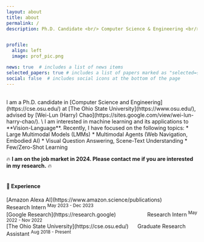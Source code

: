 ```yaml
---
layout: about
title: about
permalink: /
description: Ph.D. Candidate <br/> Computer Science & Engineering <br/> The Ohio State University <br/>  <a href="#">:email:</a>&nbsp;&nbsp;kil.5@osu.edu <br/> <a href="https://www.linkedin.com/in/jihyung-kil-6262b2149">[LinkedIn]</a> <a href="https://twitter.com/Jihyung_Kil">[Twitter]</a> <br/> <a href="https://scholar.google.com/citations?user=C3O0uxcAAAAJ&hl=en">[Google Scholar]</a>&nbsp;&nbsp;<a href="https://github.com/heendung">[Github]</a>&nbsp;&nbsp;


profile:
  align: left
  image: prof_pic.png

news: true  # includes a list of news items
selected_papers: true # includes a list of papers marked as "selected={true}"
social: false  # includes social icons at the bottom of the page
---
```

<br/>
I am a Ph.D. candidate in [Computer Science and Engineering](https://cse.osu.edu/) at [The Ohio State University](https://www.osu.edu/), advised by [Wei-Lun (Harry) Chao](https://sites.google.com/view/wei-lun-harry-chao/). \
I am interested in machine learning and its applications to **Vision-Language**. Recently, I have focused on the following topics:
* Large Multimodal Models (LMMs)
* Multimodal Agents (Web Navigation, Embodied AI)
* Visual Question Answering, Scene-Text Understanding
* Few/Zero-Shot Learning <br>

🔥 **I am on the job market in 2024. Please contact me if you are interested in my research.** 🔥<br><br>

<h4> 💼 Experience </h4>
[Amazon Alexa AI](https://www.amazon.science/publications) &nbsp; &nbsp; &nbsp; &nbsp; &nbsp; &nbsp; &nbsp; &nbsp; &nbsp; &nbsp; Research Intern <sup>May 2023 - Dec 2023</sup> <br>
[Google Research](https://research.google) &nbsp; &nbsp; &nbsp; &nbsp; &nbsp; &nbsp; &nbsp; &nbsp; &nbsp; &nbsp; Research Intern <sup>May 2022 - Nov 2022</sup> <br>
[The Ohio State University](https://cse.osu.edu/) &nbsp; &nbsp; &nbsp;Graduate Research Assistant <sup>Aug 2018 - Present</sup>
<br><br>

